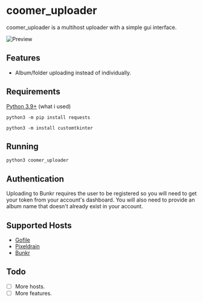 # coomer_uploader

coomer_uploader is a multihost uploader with a simple gui interface.

![Preview](https://images2.imgbox.com/55/f8/Rx6c7mm3_o.jpg)

## Features

 - Album/folder uploading instead of individually.

## Requirements

[Python 3.9+](https://www.python.org/) (what i used)

`python3 -m pip install requests`

`python3 -m install customtkinter`

## Running

`python3 coomer_uploader`

## Authentication

Uploading to Bunkr requires the user to be registered so you will need to get your
token from your account's dashboard. You will also need to provide an album name
that doesn't already exist in your account.

## Supported Hosts

- [Gofile](https://gofile.io/)
- [Pixeldrain](https://pixeldrain.com/)
- [Bunkr](https://bunkr.su/)

## Todo

- [ ] More hosts.
- [ ] More features.
